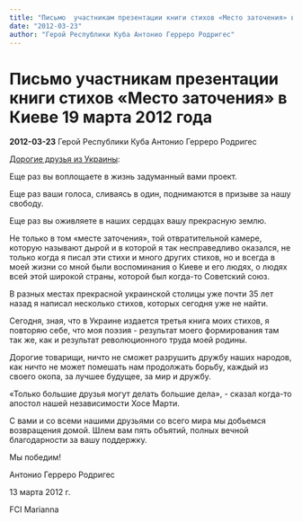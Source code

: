 ```yaml
---
title: "Письмо  участникам презентации книги стихов «Место заточения» в Киеве 19 марта 2012 года"
date: "2012-03-23"
author: "Герой Республики Куба Антонио Герреро Родригес"
---
```


# Письмо  участникам презентации книги стихов «Место заточения» в Киеве 19 марта 2012 года

**2012-03-23** Герой Республики Куба Антонио Герреро Родригес

[Дорогие друзья из Украины](/5123.html):

Еще раз вы воплощаете в жизнь задуманный вами проект.

Еще раз ваши голоса, сливаясь в один, поднимаются в призыве за нашу свободу.

Еще раз вы оживляете в наших сердцах вашу прекрасную землю.

Не только в том «месте заточения», той отвратительной камере, которую называют дырой и в которой я так несправедливо оказался, не только когда я писал эти стихи и много других стихов, но и всегда в моей жизни со мной были воспоминания о Киеве и его людях, о людях всей этой широкой страны, которой был когда-то Советский союз.

В разных местах прекрасной украинской столицы уже почти 35 лет назад я написал несколько стихов, которых сегодня уже не найти.

Сегодня, зная, что в Украине издается третья книга моих стихов, я повторяю себе, что моя поэзия - результат моего формирования там так же, как и результат революционного труда моей родины.

Дорогие товарищи, ничто не сможет разрушить дружбу наших народов, как ничто не может помешать нам продолжать борьбу, каждый из своего окопа, за лучшее будущее, за мир и дружбу.

 «Только большие друзья могут делать большие дела», - сказал когда-то апостол нашей независимости Хосе Марти.

С вами и со всеми нашими друзьями со всего мира мы добьемся возвращения домой. Шлем вам пять объятий, полных вечной благодарности за вашу поддержку.

Мы победим!

Антонио Герреро Родригес

13 марта 2012 г.

FCI Marianna